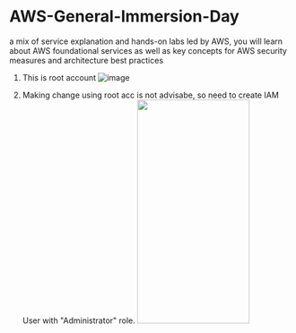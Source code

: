 # AWS-General-Immersion-Day
a mix of service explanation and hands-on labs led by AWS, you will learn about AWS foundational services as well as key concepts for AWS security measures and architecture best practices


1) This is root account
![image](https://github.com/cloudsketchnote/AWS-General-Immersion-Day/assets/89719597/fb53bf9a-7fac-46a6-a729-1dc75bbaeb03)

2) Making change using root acc is not advisabe, so need to create IAM User with "Administrator" role.
<img src="https://github.com/cloudsketchnote/AWS-General-Immersion-Day/assets/89719597/b8db7c26-b51a-4579-9d73-cd2055c5f385
" width="200" height="400" />
